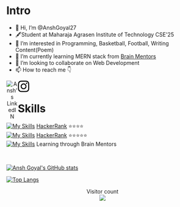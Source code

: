# Intro

- 👋 Hi, I’m @AnshGoyal27
- 🖋️Student at Maharaja Agrasen Institute of Technology CSE'25
- 👀 I’m interested in Programming, Basketball, Football, Writing Content(Poem)
- 🌱 I’m currently learning MERN stack from [Brain Mentors](https://brain-mentors.com)
- 🤝 I’m looking to collaborate on Web Development 
- 📫 How to reach me 👇
<a align="center" href="https://www.linkedin.com/in/ansh-goyal-211623228">
  <img align="left" alt="Ansh's LinkedIN" width="30px" src="https://raw.githubusercontent.com/peterthehan/peterthehan/master/assets/linkedin.svg" />
</a>

<a align="center" href="https://www.instagram.com/anshgoyal27/">
  <img align="left" alt="Ansh's Instagram" width="30px" src="https://raw.githubusercontent.com/zenPidgin/instagram_svg/8330bc7954493d18badc36dd73b4958130edb0a0/instagram.svg" />
</a>
<br/>


# Skills

[![My Skills](https://skills.thijs.gg/icons?i=c&theme=dark)](https://skills.thijs.gg) [HackerRank](https://www.hackerrank.com/anshgoyal27) ⭐⭐⭐⭐ <br/>
[![My Skills](https://skills.thijs.gg/icons?i=py&theme=dark)](https://skills.thijs.gg) [HackerRank](https://www.hackerrank.com/anshgoyal27) ⭐⭐⭐⭐⭐ <br/>
[![My Skills](https://skills.thijs.gg/icons?i=react,nodejs,java&theme=dark)](https://skills.thijs.gg) Learning through Brain Mentors

<br/>

[![Ansh Goyal's GitHub stats](https://github-readme-stats.vercel.app/api?username=AnshGoyal27&theme=radical)](https://github.com/anuraghazra/github-readme-stats)

[![Top Langs](https://github-readme-stats.vercel.app/api/top-langs/?username=AnshGoyal27&theme=dark)](https://github.com/anuraghazra/github-readme-stats)

<p align="center"> 
  Visitor count<br>
  <img src="https://profile-counter.glitch.me/AnshGoyal27/count.svg" />
</p>

<!---
AnshGoyal27/AnshGoyal27 is a ✨ special ✨ repository because its `README.md` (this file) appears on your GitHub profile.
You can click the Preview link to take a look at your changes.
--->
